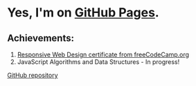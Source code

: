 # Yes, I'm on [GitHub Pages](https://whoeza.github.io).

## Achievements:
1. [Responsive Web Design certificate from freeCodeCamp.org](https://www.freecodecamp.org/certification/Whoeza/responsive-web-design)
2. JavaScript Algorithms and Data Structures - In progress!

[GitHub repository](https://github.com/Whoeza/whoeza.github.io)
